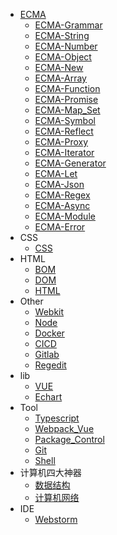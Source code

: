 - [ECMA](./ecma/ecma.md)
  - [ECMA-Grammar](./ecma/ecma-grammar.md)
  - [ECMA-String](./ecma/ecma-string.md)
  - [ECMA-Number](./ecma/ecma-number.md)
  - [ECMA-Object](./ecma/ecma-object.md)
  - [ECMA-New](./ecma/ecma-new.md)
  - [ECMA-Array](./ecma/ecma-array.md)
  - [ECMA-Function](./ecma/ecma-function.md)
  - [ECMA-Promise](./ecma/ecma-promise.md)
  - [ECMA-Map_Set](./ecma/ecma-map_set.md)
  - [ECMA-Symbol](./ecma/ecma-symbol.md)
  - [ECMA-Reflect](./ecma/ecma-reflect.md)
  - [ECMA-Proxy](./ecma/ecma-proxy.md)
  - [ECMA-Iterator](./ecma/ecma-iterator.md)
  - [ECMA-Generator](./ecma/ecma-generator.md)
  - [ECMA-Let](./ecma/ecma-let.md)
  - [ECMA-Json](./ecma/ecma-json.md)
  - [ECMA-Regex](./ecma/ecma-regex.md)
  - [ECMA-Async](./ecma/ecma-async.md)
  - [ECMA-Module](./ecma/ecma-module.md)
  - [ECMA-Error](./ecma/ecma-error.md)
- CSS
  - [CSS](./css/css.md)
- HTML
  - [BOM](./html/bom.md)
  - [DOM](./html/dom.md)
  - [HTML](./html/html.md)
- Other
  - [Webkit](./other/webkit.md)
  - [Node](./other/node.md)
  - [Docker](./other/docker.md)
  - [CICD](./other/cicd.md)
  - [Gitlab](./other/stablish_gitlab.md)
  - [Regedit](./other/regedit.md)
- lib
  - [VUE](./lib/vue.md)
  - [Echart](./lib/echart.md)
- Tool
  - [Typescript](./tool/typescript.md)
  - [Webpack_Vue](./tool/webpack_vue.md)
  - [Package_Control](./tool/npm_yarn.md)
  - [Git](./tool/git.md)
  - [Shell](./tool/shell.md)
- 计算机四大神器
  - [数据结构](./computer/data_structure.md)
  - [计算机网络](./computer/network.md)
- IDE
  - [Webstorm](./ide/webstorm.md)

